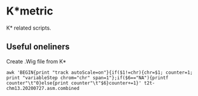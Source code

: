 # K*metric
K* related scripts.

## Useful oneliners
Create .Wig file from K*
```
awk 'BEGIN{print "track autoScale=on"}{if($1!=chr){chr=$1; counter=1; print "variableStep chrom="chr" span=1"};if($6=="NA"){printf counter"\t"0}else{print counter"\t"$6}counter+=1}' t2t-chm13.20200727.asm.combined
```
